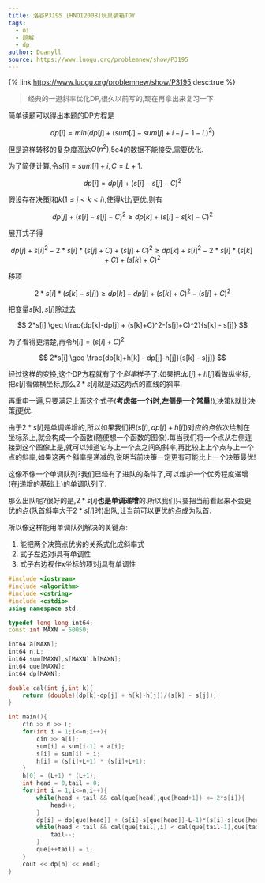 ```yaml
---
title: 洛谷P3195 [HNOI2008]玩具装箱TOY
tags:
  - oi
  - 题解
  - dp
author: Duanyll
source: https://www.luogu.org/problemnew/show/P3195
---
```


{% link https://www.luogu.org/problemnew/show/P3195 desc:true %}

> 经典的一道斜率优化DP,很久以前写的,现在再拿出来复习一下

简单读题可以得出本题的DP方程是

$$
dp[i] = min(dp[j]+(sum[i]-sum[j] + i - j - 1 - L)^2)
$$

但是这样转移的复杂度高达$O(n^2)$,5e4的数据不能接受,需要优化.

为了简便计算,令$s[i]=sum[i]+i,C=L+1$.

$$
dp[i] = dp[j] + (s[i]-s[j]-C)^2
$$

假设存在决策$j$和$k$($1\leq j < k < i$),使得$k$比$j$更优,则有

$$
dp[j] + (s[i]-s[j]-C)^2 \geq dp[k] + (s[i]-s[k]-C)^2
$$

展开式子得

$$
dp[j] + s[i]^2 - 2*s[i]*(s[j] + C) + (s[j] + C)^2 \geq dp[k] + s[i]^2 - 2*s[i]*(s[k] + C) + (s[k] + C)^2
$$

移项

$$
2*s[i]*(s[k] - s[j]) \geq dp[k]-dp[j] + (s[k]+C)^2-(s[j]+C)^2
$$

把变量$s[k],s[j]$除过去

$$
2*s[i] \geq \frac{dp[k]-dp[j] + (s[k]+C)^2-(s[j]+C)^2}{s[k] - s[j]}
$$

为了看得更清楚,再令$h[i]=(s[i]+C)^2$

$$
2*s[i] \geq \frac{dp[k]+h[k] - dp[j]-h[j]}{s[k] - s[j]}
$$

经过这样的变换,这个DP方程就有了个*斜率*样子了:如果把$dp[j]+h[j]$看做纵坐标,把$s[j]$看做横坐标,那么$2*s[i]$就是过这两点的直线的斜率.

再重申一遍,只要满足上面这个式子(**考虑每一个i时,左侧是一个常量!**),决策k就比决策j更优.

由于$2*s[i]$是单调递增的,所以如果我们把$(s[j],dp[j]+h[j])$对应的点依次绘制在坐标系上,就会构成一个函数(随便想一个函数的图像).每当我们将一个点从右侧连接到这个图像上是,就可以知道它与上一个点之间的斜率,再比较上上个点与上一个点的斜率,如果这两个斜率是递减的,说明当前决策一定更有可能比上一个决策最优!

这像不像一个单调队列?我们已经有了进队的条件了,可以维护一个优秀程度递增(在j递增的基础上)的单调队列了.

那么出队呢?很好的是,$2*s[i]$**也是单调递增**的.所以我们只要把当前看起来不会更优的点(队首斜率大于$2*s[i]$时)出队,让当前可以更优的点成为队首.

所以像这样能用单调队列解决的关键点:

1. 能把两个决策点优劣的关系式化成斜率式
2. 式子左边对i具有单调性
3. 式子右边视作x坐标的项对j具有单调性

```cpp
#include <iostream>
#include <algorithm>
#include <cstring>
#include <cstdio>
using namespace std;

typedef long long int64;
const int MAXN = 50050;

int64 a[MAXN];
int64 n,L;
int64 sum[MAXN],s[MAXN],h[MAXN];
int64 que[MAXN];
int64 dp[MAXN];

double cal(int j,int k){
    return (double)(dp[k]-dp[j] + h[k]-h[j])/(s[k] - s[j]);
}

int main(){
    cin >> n >> L;
    for(int i = 1;i<=n;i++){
        cin >> a[i];
        sum[i] = sum[i-1] + a[i];
        s[i] = sum[i] + i;
        h[i] = (s[i]+L+1) * (s[i]+L+1);
    }
    h[0] = (L+1) * (L+1);
    int head = 0,tail = 0;
    for(int i = 1;i<=n;i++){
        while(head < tail && cal(que[head],que[head+1]) <= 2*s[i]){
            head++;
        }
        dp[i] = dp[que[head]] + (s[i]-s[que[head]]-L-1)*(s[i]-s[que[head]]-L-1);
        while(head < tail && cal(que[tail],i) < cal(que[tail-1],que[tail])){
            tail--;
        }
        que[++tail] = i;
    }
    cout << dp[n] << endl;
}
```
